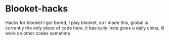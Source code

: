 # Blooket-hacks
Hacks for blooket
I got bored, I play blooket, so I made this, global is currently the only piece of code here, it basically insta gives u daily coins, Ill work on other codes sometime
